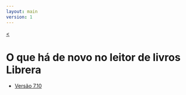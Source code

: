```yaml
---
layout: main
version: 1
---
```

[<](/wiki/pt)

# O que há de novo no leitor de livros Librera

* [Versão 7.10](/wiki/what-is-new/7.10/pt)


    
